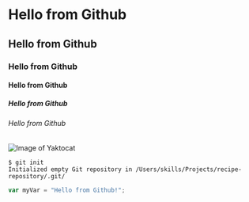 # Hello from Github
## Hello from Github
### Hello from Github
#### Hello from Github
##### Hello from Github
###### Hello from Github


![Image of Yaktocat](https://octodex.github.com/images/yaktocat.png)

```
$ git init
Initialized empty Git repository in /Users/skills/Projects/recipe-repository/.git/
```
``` javascript
var myVar = "Hello from Github!";
```
